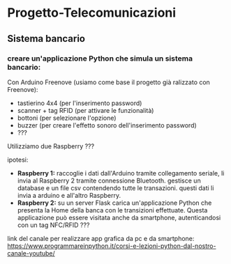 # Progetto-Telecomunicazioni

## Sistema bancario
### creare un'applicazione Python che simula un sistema bancario:
Con Arduino Freenove (usiamo come base il progetto già ralizzato con Freenove):
 - tastierino 4x4 (per l'inserimento password)
 - scanner + tag RFID (per attivare le funzionalità)
 - bottoni (per selezionare l'opzione)
 - buzzer (per creare l'effetto sonoro dell'inserimento password)
 - ???

Utilizziamo due Raspberry ???

ipotesi:
 
 - **Raspberry 1:** raccoglie i dati dall'Arduino tramite collegamento seriale, li invia al Raspberry 2 tramite connessione Bluetooth. gestisce un database e un file csv contendendo tutte le transazioni. questi dati li invia a arduino e all'altro Raspberry.
 - **Raspberry 2:** su un server Flask carica un'applicazione Python che presenta la Home della banca con le transizioni effettuate. Questa applicazione può essere visitata anche da smartphone, autenticandosi con un tag NFC/RFID ???


link del canale per realizzare app grafica da pc e da smartphone: https://www.programmareinpython.it/corsi-e-lezioni-python-dal-nostro-canale-youtube/
